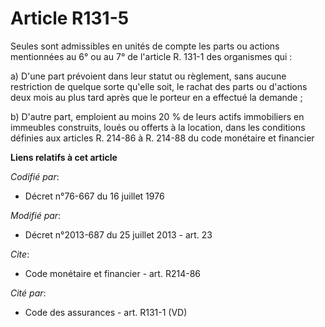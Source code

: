 # Article R131-5

Seules sont admissibles en unités de compte les parts ou actions mentionnées au 6° ou au 7° de l'article R. 131-1 des
organismes qui : 

a) D'une part prévoient dans leur statut ou règlement, sans aucune restriction de quelque sorte qu'elle soit, le rachat des
parts ou d'actions deux mois au plus tard après que le porteur en a effectué la demande ; 

b) D'autre part, emploient au moins 20 % de leurs actifs immobiliers en immeubles construits, loués ou offerts à la location,
dans les conditions définies aux articles R. 214-86 à R. 214-88 du code monétaire et financier

**Liens relatifs à cet article**

_Codifié par_:

  - Décret n°76-667 du 16 juillet 1976

_Modifié par_:

  - Décret n°2013-687 du 25 juillet 2013 - art. 23

_Cite_:

  - Code monétaire et financier - art. R214-86

_Cité par_:

  - Code des assurances - art. R131-1 (VD)
